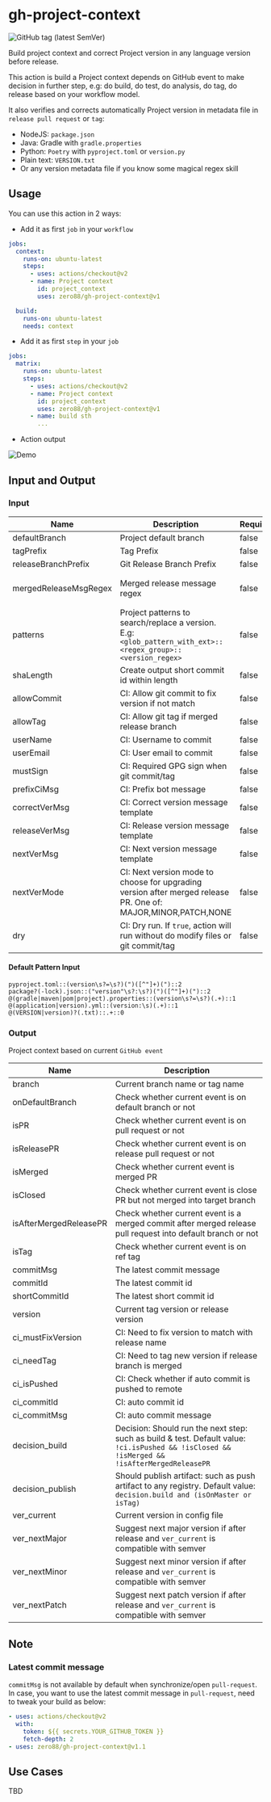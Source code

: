 # gh-project-context

![GitHub tag (latest SemVer)](https://img.shields.io/github/v/tag/zero88/gh-project-context?sort=semver&style=flat-square)

Build project context and correct Project version in any language version before release.

This action is build a Project context depends on GitHub event to make decision in further step, e.g: do build, do test,
do analysis, do tag, do release based on your workflow model.

It also verifies and corrects automatically Project version in metadata file in `release pull request` or `tag`:

- NodeJS: `package.json`
- Java: Gradle with `gradle.properties`
- Python: `Poetry` with `pyproject.toml` or `version.py`
- Plain text: `VERSION.txt`
- Or any version metadata file if you know some magical regex skill

## Usage

You can use this action in 2 ways:

- Add it as first `job` in your `workflow`

```yaml
jobs:
  context:
    runs-on: ubuntu-latest
    steps:
      - uses: actions/checkout@v2
      - name: Project context
        id: project_context
        uses: zero88/gh-project-context@v1

  build:
    runs-on: ubuntu-latest
    needs: context
```

- Add it as first `step` in your `job`

```yaml
jobs:
  matrix:
    runs-on: ubuntu-latest
    steps:
      - uses: actions/checkout@v2
      - name: Project context
        id: project_context
        uses: zero88/gh-project-context@v1
      - name: build sth
        ...
```

- Action output

![Demo](.github/demo.png "Demo")

## Input and Output

### Input

| Name                  | Description                                                                                                     | Required | Default value                                     |
|-----------------------|-----------------------------------------------------------------------------------------------------------------|----------|---------------------------------------------------|
| defaultBranch         | Project default branch                                                                                          | false    | `main`                                            |
| tagPrefix             | Tag Prefix                                                                                                      | false    | `v`                                               |
| releaseBranchPrefix   | Git Release Branch Prefix                                                                                       | false    | `release/`                                        |
| mergedReleaseMsgRegex | Merged release message regex                                                                                    | false    | `^Merge pull request #[0-9]+ from .+/release/.+$` |
| patterns              | Project patterns to search/replace a version.<br>E.g: `<glob_pattern_with_ext>::<regex_group>::<version_regex>` | false    | See [below](#default-pattern-input)               |
| shaLength             | Create output short commit id within length                                                                     | false    | `7`                                               |
| allowCommit           | CI: Allow git commit to fix version if not match                                                                | false    | `true`                                            |
| allowTag              | CI: Allow git tag if merged release branch                                                                      | false    | `true`                                            |
| userName              | CI: Username to commit                                                                                          | false    | `ci-bot`                                          |
| userEmail             | CI: User email to commit                                                                                        | false    | `actions@github.com`                              |
| mustSign              | CI: Required GPG sign when git commit/tag                                                                       | false    | `false`                                           |
| prefixCiMsg           | CI: Prefix bot message                                                                                          | false    | `<ci-auto-commit>`                                |
| correctVerMsg         | CI: Correct version message template                                                                            | false    | `Correct version`                                 |
| releaseVerMsg         | CI: Release version message template                                                                            | false    | `Release version`                                 |
| nextVerMsg            | CI: Next version message template                                                                               | false    | `Next version`                                    |
| nextVerMode           | CI: Next version mode to choose for upgrading version after merged release PR. One of: MAJOR,MINOR,PATCH,NONE   | false    | `NONE`                                            |
| dry                   | CI: Dry run. If `true`, action will run without do modify files or git commit/tag                               | false    | `false`                                           |

#### Default Pattern Input

```
pyproject.toml::(version\s?=\s?)(")([^"]+)(")::2
package?(-lock).json::("version"\s?:\s?)(")([^"]+)(")::2
@(gradle|maven|pom|project).properties::(version\s?=\s?)(.+)::1
@(application|version).yml::(version:\s)(.+)::1
@(VERSION|version)?(.txt)::.+::0
```

### Output

Project context based on current `GitHub event`

| Name                   | Description                                                                                                                                  |
|------------------------|----------------------------------------------------------------------------------------------------------------------------------------------|
| branch                 | Current branch name or tag name                                                                                                              |
| onDefaultBranch        | Check whether current event is on default branch or not                                                                                      |
| isPR                   | Check whether current event is on pull request or not                                                                                        |
| isReleasePR            | Check whether current event is on release pull request or not                                                                                |
| isMerged               | Check whether current event is merged PR                                                                                                     |
| isClosed               | Check whether current event is close PR but not merged into target branch                                                                    |
| isAfterMergedReleasePR | Check whether current event is a merged commit after merged release pull request into default branch or not                                  |
| isTag                  | Check whether current event is on ref tag                                                                                                    |
| commitMsg              | The latest commit message                                                                                                                    |
| commitId               | The latest commit id                                                                                                                         |
| shortCommitId          | The latest short commit id                                                                                                                   |
| version                | Current tag version or release version                                                                                                       |
| ci_mustFixVersion      | CI: Need to fix version to match with release name                                                                                           |
| ci_needTag             | CI: Need to tag new version if release branch is merged                                                                                      |
| ci_isPushed            | CI: Check whether if auto commit is pushed to remote                                                                                         |
| ci_commitId            | CI: auto commit id                                                                                                                           |
| ci_commitMsg           | CI: auto commit message                                                                                                                      |
| decision_build         | Decision: Should run the next step: such as build & test. Default value: `!ci.isPushed && !isClosed && !isMerged && !isAfterMergedReleasePR` |
| decision_publish       | Should publish artifact: such as push artifact to any registry. Default value: `decision.build and (isOnMaster or isTag)`                    |
| ver_current            | Current version in config file                                                                                                               |
| ver_nextMajor          | Suggest next major version if after release and `ver_current` is compatible with semver                                                      |
| ver_nextMinor          | Suggest next minor version if after release and `ver_current` is compatible with semver                                                      |
| ver_nextPatch          | Suggest next patch version if after release and `ver_current` is compatible with semver                                                      |

## Note

### Latest commit message

`commitMsg` is not available by default when synchronize/open `pull-request`. In case, you want to use the latest commit
message in `pull-request`, need to tweak your build as below:

```yaml
- uses: actions/checkout@v2
  with:
    token: ${{ secrets.YOUR_GITHUB_TOKEN }}
    fetch-depth: 2
- uses: zero88/gh-project-context@v1.1
```

## Use Cases

TBD
